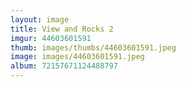 ```yaml
---
layout: image
title: View and Rocks 2
imgur: 44603601591
thumb: images/thumbs/44603601591.jpeg
image: images/44603601591.jpeg
album: 72157671124488797
---
```


